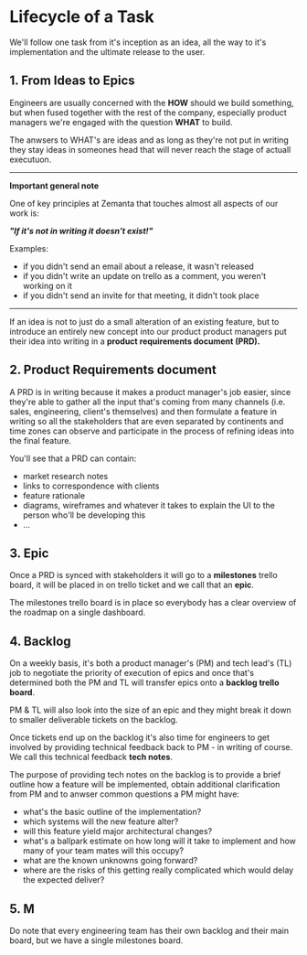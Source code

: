# Lifecycle of a Task

We'll follow one task from it's inception as an idea, all the way to it's implementation and the ultimate release to the user.

## 1. From Ideas to Epics

Engineers are usually concerned with the **HOW** should we build something, but when fused together with the rest of the company, especially product managers we're engaged with the question **WHAT** to build.

The anwsers to WHAT's are ideas and as long as they're not put in writing they stay ideas in someones head that will never reach the stage of actuall executuon.

----

**Important general note**

One of key principles at Zemanta that touches almost all aspects of our work is:

***"If it's not in writing it doesn't exist!"***

Examples:

* if you didn't send an email about a release, it wasn't released
* if you didn't write an update on trello as a comment, you weren't working on it
* if you didn't send an invite for that meeting, it didn't took place

----

If an idea is not to just do a small alteration of an existing feature, but to introduce an entirely new concept into our product product managers put their idea into writing in a **product requirements document (PRD).**

## 2. Product Requirements document

A PRD is in writing because it makes a product manager's job easier, since they're able to gather all the input that's coming from many channels (i.e. sales, engineering, client's themselves) and then formulate a feature in writing so all the stakeholders that are even separated by continents and time zones can observe and participate in the process of refining ideas into the final feature.

You'll see that a PRD can contain:

* market research notes
* links to correspondence with clients
* feature rationale
* diagrams, wireframes and whatever it takes to explain the UI to the person who'll be developing this
* ...

## 3. Epic

Once a PRD is synced with stakeholders it will go to a **milestones** trello board, it will be placed in on trello ticket and we call that an **epic**.

The milestones trello board is in place so everybody has a clear overview of the roadmap on a single dashboard.

## 4. Backlog

On a weekly basis, it's both a product manager's (PM) and tech lead's (TL) job to negotiate the priority of execution of epics and once that's determined both the PM and TL will transfer epics onto a **backlog trello board**.

PM & TL will also look into the size of an epic and they might break it down to smaller deliverable tickets on the backlog.

Once tickets end up on the backlog it's also time for engineers to get involved by providing technical feedback back to PM - in writing of course. We call this technical feedback **tech notes**.

The purpose of providing tech notes on the backlog is to provide a brief outline how a feature will be implemented, obtain additional clarification from PM and to anwser common questions a PM might have:

* what's the basic outline of the implementation?
* which systems will the new feature alter?
* will this feature yield major architectural changes?
* what's a ballpark estimate on how long will it take to implement and how many of your team mates will this occupy?
* what are the known unknowns going forward?
* where are the risks of this getting really complicated which would delay the expected deliver?









## 5. M



Do note that every engineering team has their own backlog and their main board, but we have a single milestones board.
